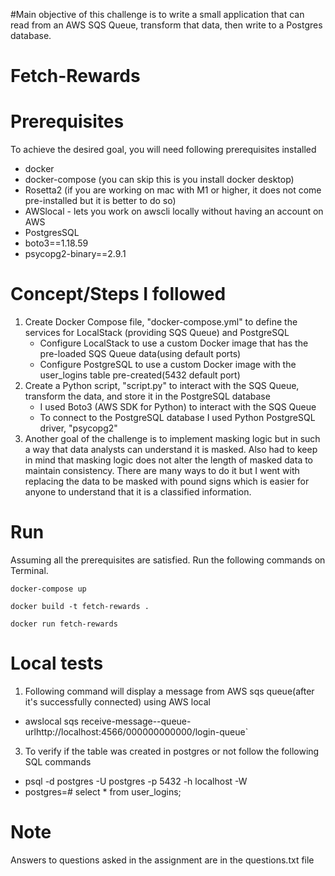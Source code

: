 #Main objective of this challenge is to write a small application that can read from an AWS SQS Queue, transform that data, then write to a Postgres database.

# Fetch-Rewards

# Prerequisites
To achieve the desired goal, you will need following prerequisites installed
* docker
* docker-compose (you can skip this is you install docker desktop)
* Rosetta2 (if you are working on mac with M1 or higher, it does not come pre-installed but it is better to do so)
* AWSlocal - lets you work on awscli locally without having an account on AWS
* PostgresSQL
* boto3==1.18.59
* psycopg2-binary==2.9.1

# Concept/Steps I followed

1. Create Docker Compose file, "docker-compose.yml" to define the services for LocalStack (providing SQS Queue) and PostgreSQL
   * Configure LocalStack to use a custom Docker image that has the pre-loaded SQS Queue data(using default ports)
   * Configure PostgreSQL to use a custom Docker image with the user_logins table pre-created(5432 default port)
2. Create a Python script, "script.py" to interact with the SQS Queue, transform the data, and store it in the PostgreSQL database
   * I used Boto3 (AWS SDK for Python) to interact with the SQS Queue
   * To connect to the PostgreSQL database I used Python PostgreSQL driver, "psycopg2"
3. Another goal of the challenge is to implement masking logic but in such a way that data analysts can understand it is masked. Also had to keep in mind that masking logic does not alter the length of masked data to maintain consistency. There are many ways to do it but I went with replacing the data to be masked with pound signs which is easier for anyone to understand that it is a classified information.

# Run
Assuming all the prerequisites are satisfied. Run the following commands on Terminal.
```
docker-compose up
```

```
docker build -t fetch-rewards .
```

```
docker run fetch-rewards
```

# Local tests

1. Following command will display a message from AWS sqs queue(after it's successfully connected) using AWS local
   
  * awslocal sqs receive-message--queue-urlhttp://localhost:4566/000000000000/login-queue`

3. To verify if the table was created in postgres or not follow the following SQL commands

  * psql -d postgres -U postgres  -p 5432 -h localhost -W
  * postgres=# select * from user_logins;

# Note

Answers to questions asked in the assignment are in the questions.txt file
 
